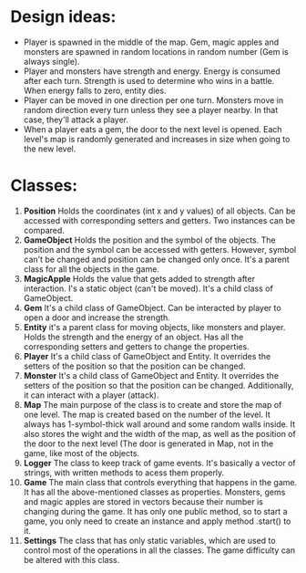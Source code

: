 # Design ideas:
- Player is spawned in the middle of the map. Gem, magic apples and monsters are spawned in random locations in random number (Gem is always single). 
- Player and monsters have strength and energy. Energy is consumed after each turn. Strength is used to determine who wins in a battle. When energy falls to zero, entity dies.
- Player can be moved in one direction per one turn. Monsters move in random direction every turn unless they see a player nearby. In that case, they'll attack a player.
- When a player eats a gem, the door to the next level is opened. Each level's map is randomly generated and increases in size when going to the new level.

# Classes:
1. **Position**
Holds the coordinates (int x and y values) of all objects. Can be accessed with corresponding setters and getters. Two instances can be compared.
2. **GameObject**
Holds the position and the symbol of the objects. The position and the symbol can be accessed with getters. However, symbol can't be changed and position can be changed only once. It's a parent class for all the objects in the game.
3. **MagicApple**
Holds the value that gets added to strength after interaction. I's a static object (can't be moved). It's a child class of GameObject.
4. **Gem**
It's a child class of GameObject. Can be interacted by player to open a door and increase the strength.
5. **Entity**
it's a parent class for moving objects, like monsters and player. Holds the strength and the energy of an object. Has all the corresponding setters and getters to change the properties.
6. **Player**
It's a child class of GameObject and Entity. It overrides the setters of the position so that the position can be changed.
7. **Monster**
It's a child class of GameObject and Entity. It overrides the setters of the position so that the position can be changed. Additionally, it can interact with a player (attack).
8. **Map**
The main purpose of the class is to create and store the map of one level. The map is created based on the number of the level. It always has 1-symbol-thick wall around and some random walls inside. It also stores the wight and the width of the map, as well as the position of the door to the next level (The door is generated in Map, not in the game, like most of the objects.
9. **Logger**
The class to keep track of game events. It's basically a vector of strings, with written methods to acess them properly. 
10. **Game**
The main class that controls everything that happens in the game. It has all the above-mentioned classes as properties. Monsters, gems and magic apples are stored in vectors because their number is changing during the game. It has only one public method, so to start a game, you only need to create an instance and apply method .start() to it.
11. **Settings**
The class that has only static variables, which are used to control most of the operations in all the classes. The game difficulty can be altered with this class.
